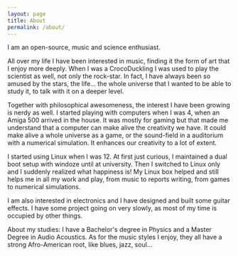 ```yaml
---
layout: page
title: About
permalink: /about/
---
```


I am an open-source, music and science enthusiast.

All over my life I have been interested in music, finding it the form of art that I enjoy more deeply. When I was a CrocoDuckling I was used to play the scientist as well, not only the rock-star. In fact, I have always been so amused by the stars, the life… the whole universe that I wanted to be able to study it, to talk with it on a deeper level.

Together with philosophical awesomeness, the interest I have been growing is nerdy as well. I started playing with computers when I was 4, when an Amiga 500 arrived in the house. It was mostly for gaming but that made me understand that a computer can make alive the creativity we have. It could make alive a whole universe as a game, or the sound-field in a auditorium with a numerical simulation. It enhances our creativity to a lot of extent.

I started using Linux when I was 12. At first just curious, I maintained a dual boot setup with windoze until at university. Then I switched to Linux only and I suddenly realized what happiness is! My Linux box helped and still helps me in all my work and play, from music to reports writing, from games to numerical simulations.

I am also interested in electronics and I have designed and built some guitar effects. I have some project going on very slowly, as most of my time is occupied by other things.

About my studies: I have a Bachelor's degree in Physics and a Master Degree in Audio Acoustics. As for the music styles I enjoy, they all have a strong Afro-American root, like blues, jazz, soul…

